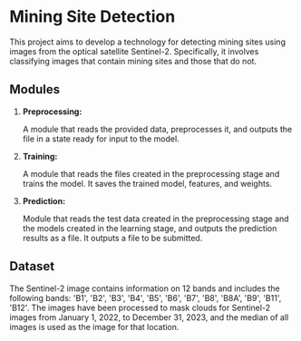 <h1>Mining Site Detection</h1>

<p>This project aims to develop a technology for detecting mining sites using images from the optical satellite Sentinel-2. Specifically, it involves classifying images that contain mining sites and those that do not.</p>

<h2>Modules</h2>

<ol>
    <li>
        <strong>Preprocessing:</strong>
        <p>A module that reads the provided data, preprocesses it, and outputs the file in a state ready for input to the model.</p>
    </li>
    <li>
        <strong>Training:</strong>
        <p>A module that reads the files created in the preprocessing stage and trains the model. It saves the trained model, features, and weights.</p>
    </li>
    <li>
        <strong>Prediction:</strong>
        <p>Module that reads the test data created in the preprocessing stage and the models created in the learning stage, and outputs the prediction results as a file. It outputs a file to be submitted.</p>
    </li>
</ol>

<h2>Dataset</h2>

<p>The Sentinel-2 image contains information on 12 bands and includes the following bands: 'B1', 'B2', 'B3', 'B4', 'B5', 'B6', 'B7', 'B8', 'B8A', 'B9', 'B11', 'B12'. The images have been processed to mask clouds for Sentinel-2 images from January 1, 2022, to December 31, 2023, and the median of all images is used as the image for that location.</p>
